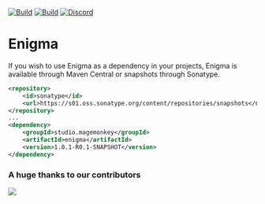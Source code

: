[![Build](https://github.com/promcteam/enigma/actions/workflows/release.yml/badge.svg?branch=main)](https://s01.oss.sonatype.org/content/repositories/releases/studio/magemonkey/enigma/1.0.1-R0.1-SNAPSHOT)
[![Build](https://github.com/promcteam/enigma/actions/workflows/devbuild.yml/badge.svg?branch=dev)](https://s01.oss.sonatype.org/content/repositories/snapshots/studio/magemonkey/enigma/1.0.1-R0.1-SNAPSHOT)
[![Discord](https://dcbadge.vercel.app/api/server/6UzkTe6RvW?style=flat)](https://discord.gg/6UzkTe6RvW)

# Enigma

If you wish to use Enigma as a dependency in your projects, Enigma is available through Maven Central
or snapshots through Sonatype.

```xml
<repository>
    <id>sonatype</id>
    <url>https://s01.oss.sonatype.org/content/repositories/snapshots</url>
</repository>
...
<dependency>
    <groupId>studio.magemonkey</groupId>
    <artifactId>enigma</artifactId>
    <version>1.0.1-R0.1-SNAPSHOT</version>
</dependency>
```

### A huge thanks to our contributors

<a href="https://github.com/promcteam/enigma/graphs/contributors">
<img src="https://contrib.rocks/image?repo=promcteam/enigma" />
</a>